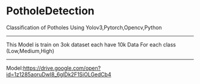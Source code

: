 # PotholeDetection
Classification of Potholes Using Yolov3,Pytorch,Opencv,Python

----
This Model is train on 3ok dataset each have 10k Data
For each class (Low,Medium,High)

*******************
Model:https://drive.google.com/open?id=1z1285aoruDwI8_6glDk2F1SiOLGedCb4
